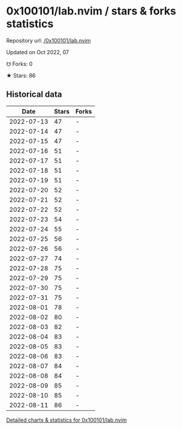# 0x100101/lab.nvim / stars & forks statistics

Repository url: [/0x100101/lab.nvim](https://github.com/0x100101/lab.nvim)

Updated on Oct 2022, 07

☋ Forks: 0

★ Stars: 86

## Historical data
| Date | Stars | Forks |
|------|-------|-------|
| 2022-07-13 | 47 | - | 
| 2022-07-14 | 47 | - | 
| 2022-07-15 | 47 | - | 
| 2022-07-16 | 51 | - | 
| 2022-07-17 | 51 | - | 
| 2022-07-18 | 51 | - | 
| 2022-07-19 | 51 | - | 
| 2022-07-20 | 52 | - | 
| 2022-07-21 | 52 | - | 
| 2022-07-22 | 52 | - | 
| 2022-07-23 | 54 | - | 
| 2022-07-24 | 55 | - | 
| 2022-07-25 | 56 | - | 
| 2022-07-26 | 56 | - | 
| 2022-07-27 | 74 | - | 
| 2022-07-28 | 75 | - | 
| 2022-07-29 | 75 | - | 
| 2022-07-30 | 75 | - | 
| 2022-07-31 | 75 | - | 
| 2022-08-01 | 78 | - | 
| 2022-08-02 | 80 | - | 
| 2022-08-03 | 82 | - | 
| 2022-08-04 | 83 | - | 
| 2022-08-05 | 83 | - | 
| 2022-08-06 | 83 | - | 
| 2022-08-07 | 84 | - | 
| 2022-08-08 | 84 | - | 
| 2022-08-09 | 85 | - | 
| 2022-08-10 | 85 | - | 
| 2022-08-11 | 86 | - | 


[Detailed charts & statistics for 0x100101/lab.nvim](https://reviewgithub.com/rep/0x100101/lab.nvim)
